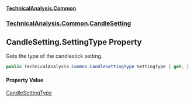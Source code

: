 #### [TechnicalAnalysis.Common](Atypical.TechnicalAnalysis.Common.md 'Atypical.TechnicalAnalysis.Common')
### [TechnicalAnalysis.Common](Atypical.TechnicalAnalysis.Common.md#TechnicalAnalysis.Common 'TechnicalAnalysis.Common').[CandleSetting](CandleSetting.md 'TechnicalAnalysis.Common.CandleSetting')

## CandleSetting.SettingType Property

Gets the type of the candlestick setting.

```csharp
public TechnicalAnalysis.Common.CandleSettingType SettingType { get; }
```

#### Property Value
[CandleSettingType](CandleSettingType.md 'TechnicalAnalysis.Common.CandleSettingType')